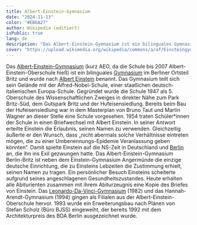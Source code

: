 ```yaml
---
title: Albert-Einstein-Gymnasium
date: "2024-11-13"
color: "#EB6A27"
author: Wikipedia (editiert)
isPublic: true
lang: de
description: "Das Albert-Einstein-Gymnasium ist ein bilinguales Gymnasium im Berliner Ortsteil Britz."
cover: "https://upload.wikimedia.org/wikipedia/commons/a/af/Einsteingymn-b.jpg"
---
```


Das [Albert-Einstein-Gymnasium](http://schularchive.bbf.dipf.de/index.php/Special:URIResolver/Albert-2DEinstein-2DGymnasium_-2D_Berlin) (kurz AEO, da die Schule bis 2007 Albert-Einstein-Oberschule hieß) ist ein bilinguales [Gymnasium](http://schularchive.bbf.dipf.de/index.php/Special:URIResolver/Gymnasium) im Berliner Ortsteil Britz und wurde nach [Albert Einstein](http://schularchive.bbf.dipf.de/index.php/Special:URIResolver/Albert-Einstein) benannt. 
Das Gymnasium teilt sich sein Gelände mit der Alfred-Nobel-Schule, einer staatlichen deutsch-italienischen Europa-Schule.
Gegründet wurde die Schule 1947 als 5. Oberschule des Wissenschaftlichen Zweiges in direkter Nähe zum Park Britz-Süd, dem Gutspark Britz und der Hufeisensiedlung. Bereits beim Bau der Hufeisensiedlung war in dem Masterplan von Bruno Taut und Martin Wagner an dieser Stelle eine Schule vorgesehen.
1954 traten Schüler*innen der Schule in einen Briefwechsel mit Albert Einstein. In seiner Antwort erteilte Einstein die Erlaubnis, seinen Namen zu verwenden. Gleichzeitig äußerte er den Wunsch, dass „nicht abermals solche Verhältnisse eintreten mögen, die zu einer Umbenennungs-Epidemie Veranlassung geben könnten“. Damit spielte Einstein auf die NS-Zeit in Deutschland und [Berlin](http://schularchive.bbf.dipf.de/index.php/Special:URIResolver/Berlin) an, die ihn ins Exil gezwungen hatte. Das Albert-Einstein-Gymnasium Berlin-Britz ist neben dem Einstein-Gymnasium Angermünde die einzige deutsche Einrichtung, die zu Einsteins Lebzeiten die Zustimmung erhielt, seinen Namen zu tragen. Ein persönlicher Besuch Einsteins scheiterte aufgrund seines angeschlagenen Gesundheitszustandes. Heute erhalten alle Abiturienten zusammen mit ihrem Abiturzeugnis eine Kopie des Briefes von Einstein.
Das [Leonardo-Da-Vinci-Gymnasium](http://schularchive.bbf.dipf.de/index.php/Special:URIResolver/Leonardo-2Dda-2DVinci-2DGymnasium_Berlin) (1982) und das Hannah-Arendt-Gymnasium (1994) gingen als Filialen aus der Albert-Einstein-Oberschule hervor. 
1993 wurde ein Erweiterungsbau nach Plänen von Stefan Scholz (Büro BJSS) eingeweiht, der bereits 1992 mit dem Architekturpreis des BDA Berlin ausgezeichnet wurde.

